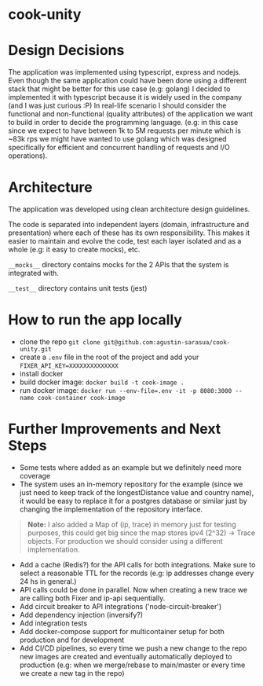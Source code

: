 # cook-unity 

# Design Decisions

The application was implemented using typescript, express and nodejs. Even though the same application could have been done using a different stack that might be better for this use case (e.g: golang) I decided to implemented it with typescript because it is widely used in the company (and I was just curious :P)
In real-life scenario I should consider the functional and non-functional (quality attributes) of the application we want to build in order to decide the programming language. (e.g: in this case since we expect to have between 1k to 5M requests per minute which is ~83k rps we might have wanted to use golang which was designed specifically for efficient and concurrent handling of requests and I/O operations).


# Architecture

The application was developed using clean architecture design guidelines.

The code is separated into independent layers (domain, infrastructure and presentation) where each of these has its own responsibility. This makes it easier to maintain and evolve the code, test each layer isolated and as a whole (e.g: it easy to create mocks), etc.

 
`__mocks__` directory contains mocks for the 2 APIs that the system is integrated with.

`__test__` directory contains unit tests (jest)

 
# How to run the app locally
- clone the repo `git clone git@github.com:agustin-sarasua/cook-unity.git`
- create a `.env` file in the root of the project and add your `FIXER_API_KEY=XXXXXXXXXXXXXX`
- install docker
- build docker image: `docker build -t cook-image .`
- run docker image: `docker run --env-file=.env -it -p 8080:3000 --name cook-container cook-image`


# Further Improvements and Next Steps

- Some tests where added as an example but we definitely need more coverage
- The system uses an in-memory repository for the example (since we just need to keep track of the longestDistance value and country name), it would be easy to replace it for a postgres database or similar just by changing the implementation of the repository interface. 
> **Note:**  I also added a Map of (ip, trace) in memory just for testing purposes, this could get big since the map stores ipv4 (2^32) -> Trace objects. For production we should consider using a different implementation.
- Add a cache (Redis?) for the API calls for both integrations. Make sure to select a reasonable TTL for the records (e.g: ip addresses change every 24 hs in general.)
- API calls could be done in parallel. Now when creating a new trace we are calling both Fixer and ip-api sequentially.
- Add circuit breaker to API integrations ('node-circuit-breaker')
- Add dependency injection (inversify?)
- Add integration tests
- Add docker-compose support for multicontainer setup for both production and for development
- Add CI/CD pipelines, so every time we push a new change to the repo new images are created and eventually automatically deployed to production (e.g: when we merge/rebase to main/master or every time we create a new tag in the repo)
